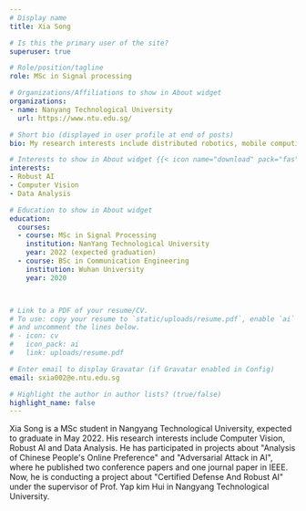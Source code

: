 ```yaml
---
# Display name
title: Xia Song

# Is this the primary user of the site?
superuser: true

# Role/position/tagline
role: MSc in Signal processing

# Organizations/Affiliations to show in About widget
organizations:
- name: Nanyang Technological University
  url: https://www.ntu.edu.sg/

# Short bio (displayed in user profile at end of posts)
bio: My research interests include distributed robotics, mobile computing and programmable matter.

# Interests to show in About widget {{< icon name="download" pack="fas" >}} Download my {{< staticref "uploads/demo_resume.pdf" "newtab" >}}resumé{{< /staticref >}}
interests:
- Robust AI
- Computer Vision
- Data Analysis

# Education to show in About widget
education:
  courses:
  - course: MSc in Signal Processing
    institution: NanYang Technological University
    year: 2022 (expected graduation)
  - course: BSc in Communication Engineering
    institution: Wuhan University
    year: 2020



# Link to a PDF of your resume/CV.
# To use: copy your resume to `static/uploads/resume.pdf`, enable `ai` icons in `params.toml`, 
# and uncomment the lines below.
# - icon: cv
#   icon_pack: ai
#   link: uploads/resume.pdf

# Enter email to display Gravatar (if Gravatar enabled in Config)
email: sxia002@e.ntu.edu.sg

# Highlight the author in author lists? (true/false)
highlight_name: false 
---
```


Xia Song is a MSc student in Nangyang Technological University, expected to graduate in May 2022. His research interests include Computer Vision, Robust AI and Data Analysis. He has participated in projects about "Analysis of Chinese People's Online Preference" and "Adversarial Attack in AI", where he published two conference papers and one journal paper in IEEE. Now, he is conducting a project about "Certified Defense And Robust AI" under the supervisor of Prof. Yap kim Hui in Nangyang Technological University. 


